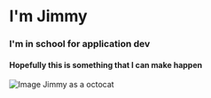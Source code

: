 # I'm Jimmy
### I'm in school for application dev
#### Hopefully this is something that I can make happen

![Image Jimmy as a octocat](https://myoctocat.com/assets/images/octocats/octocat-16.png)
